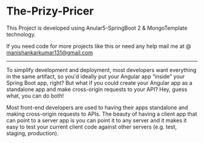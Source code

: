 # The-Prizy-Pricer

This Project is developed using Anular5-SpringBoot 2 & MongoTemplate technology.   


If you need code for more projects like this or need any help mail me at @ manishankarkumar131@gmail.com

_____________________________________________________________________________________________________________________


To simplify development and deployment, most developers want everything in the same artifact, so you'd ideally put your Angular app “inside” your Spring Boot app, right? But what if you could create your Angular app as a standalone app and make cross-origin requests to your API? Hey, guess what, you can do both!

Most front-end developers are used to having their apps standalone and making cross-origin requests to APIs. The beauty of having a client app that can point to a server app is you can point it to any server and it makes it easy to test your current client code against other servers (e.g. test, staging, production).

